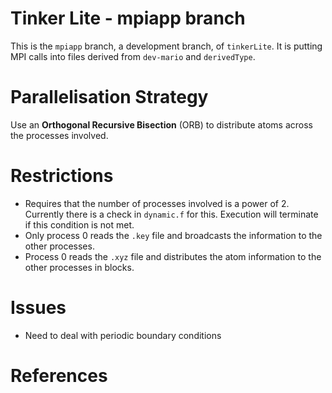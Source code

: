 # Tinker Lite - mpiapp branch

This is the `mpiapp` branch, a development branch, of `tinkerLite`. It
is putting MPI calls into files derived from `dev-mario` and `derivedType`.

# Parallelisation Strategy

Use an **Orthogonal Recursive Bisection** (ORB) to distribute atoms across the processes involved.

# Restrictions

* Requires that the number of processes involved is a power of 2. Currently there is a check in `dynamic.f` for this. Execution will terminate if this condition is not met.
* Only process 0 reads the `.key` file and broadcasts the information to the other processes.
* Process 0 reads the `.xyz` file and distributes the atom information to the other processes in blocks.

# Issues

* Need to deal with periodic boundary conditions

<!-- ![image](imgs/test.svg) -->

# References